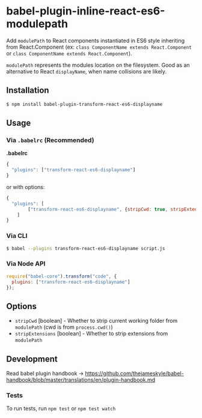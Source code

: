 # babel-plugin-inline-react-es6-modulepath

Add `modulePath` to React components instantiated in ES6 style inheriting from React.Component (ex: `class ComponentName extends React.Component` or `class ComponentName extends React.Component`).

`modulePath` represents the modules location on the filesystem. Good as an alternative to React `displayName`, when name collisions are likely.

## Installation

```sh
$ npm install babel-plugin-transform-react-es6-displayname
```

## Usage

### Via `.babelrc` (Recommended)

**.babelrc**

```js
{
  "plugins": ["transform-react-es6-displayname"]
}
```

or with options:

```js
{
  "plugins": [
        ["transform-react-es6-displayname", {stripCwd: true, stripExtensions: true}]
    ]
}
```

### Via CLI

```sh
$ babel --plugins transform-react-es6-displayname script.js
```

### Via Node API

```javascript
require("babel-core").transform("code", {
  plugins: ["transform-react-es6-displayname"]
});
```

## Options
- `stripCwd` [boolean] - Whether to strip current working folder from `modulePath` (cwd is from `process.cwd()`)
- `stripExtensions` [boolean] - Whether to strip extensions from `modulePath`

## Development

Read babel plugin handbook -> https://github.com/thejameskyle/babel-handbook/blob/master/translations/en/plugin-handbook.md

### Tests
To run tests, run `npm test` or `npm test watch`